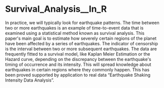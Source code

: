 # Survival_Analysis__In_R

In practice, we will typically look for earthquake patterns. The time between two or more earthquakes is an example of time-to-event data that is examined using a statistical method known as survival analysis. This paper's main goal is to estimate how severely certain regions of the planet have been affected by a series of earthquakes. The indicator of censorship is the interval between two or more subsequent earthquakes. The data are frequently fitted to a survival model, like Kaplan Meier Estimation or the Hazard curve, depending on the discrepancy between the earthquake's timing of occurrence and its intensity. This will spread knowledge about earthquakes in certain regions where they commonly happen. This has been proved supported by application to real data “Earthquake Shaking Intensity Data Analysis”.
